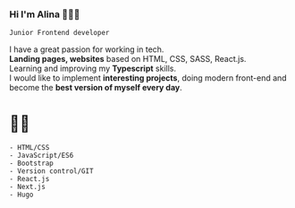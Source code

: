 ### Hi I'm Alina 🙋🏼‍♀️


``` Junior Frontend developer ```

I have a great passion for working in tech.  
**Landing pages, websites** based on HTML, CSS, SASS, React.js.  
Learning and improving my **Typescript** skills.  
I would like to implement **interesting projects**, doing modern front-end and become the **best version of myself every day**.
# 👩‍💻
```
- HTML/CSS
- JavaScript/ES6
- Bootstrap 
- Version control/GIT
- React.js
- Next.js
- Hugo
```

